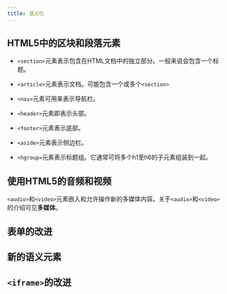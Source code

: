 ```yaml
---
title: 语义化
---
```

## HTML5中的区块和段落元素
- `<section>`元素表示包含在HTML文档中的独立部分。一般来说会包含一个标题。

- `<article>`元素表示文档。可能包含一个或多个`<section>`

- `<nav>`元素可用来表示导航栏。
  
- `<header>`元素即表示头部。

- `<footer>`元素表示底部。

- `<aside>`元素表示侧边栏。

- `<hgroup>`元素表示标题组。它通常可将多个h1至h6的子元素组装到一起。

## 使用HTML5的音频和视频

  `<audio>`和`<video>`元素嵌入和允许操作新的多媒体内容。关于`<audio>`和`<video>`的介绍可见**多媒体**。

## 表单的改进

## 新的语义元素

## `<iframe>`的改进
